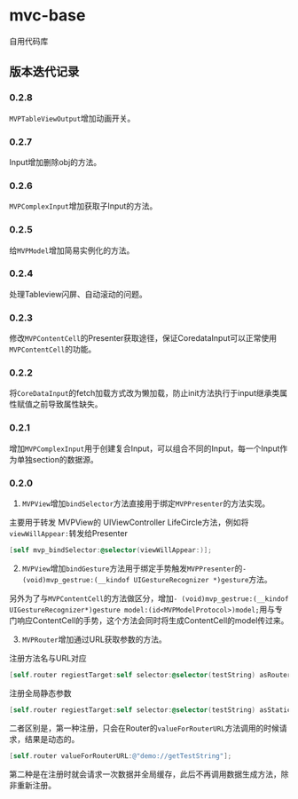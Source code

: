 # mvc-base
自用代码库

## 版本迭代记录

### 0.2.8
`MVPTableViewOutput`增加动画开关。

### 0.2.7
Input增加删除obj的方法。

### 0.2.6
`MVPComplexInput`增加获取子Input的方法。

### 0.2.5
给`MVPModel`增加简易实例化的方法。

### 0.2.4

处理Tableview闪屏、自动滚动的问题。

### 0.2.3

修改`MVPContentCell`的Presenter获取途径，保证CoredataInput可以正常使用`MVPContentCell`的功能。

### 0.2.2

将`CoreDataInput`的fetch加载方式改为懒加载，防止init方法执行于input继承类属性赋值之前导致属性缺失。

### 0.2.1

增加`MVPComplexInput`用于创建复合Input，可以组合不同的Input，每一个Input作为单独section的数据源。

### 0.2.0

1. `MVPView`增加`bindSelector`方法直接用于绑定`MVPPresenter`的方法实现。

主要用于转发 MVPView的 UIViewController LifeCircle方法，例如将`viewWillAppear:`转发给Presenter

```mm
[self mvp_bindSelector:@selector(viewWillAppear:)];
```

2. `MVPView`增加`bindGesture`方法用于绑定手势触发`MVPPresenter`的`- (void)mvp_gestrue:(__kindof UIGestureRecognizer *)gesture`方法。

另外为了与`MVPContentCell`的方法做区分，增加`- (void)mvp_gestrue:(__kindof UIGestureRecognizer*)gesture model:(id<MVPModelProtocol>)model;`用与专门响应ContentCell的手势，这个方法会同时将生成ContentCell的model传过来。

3. `MVPRouter`增加通过URL获取参数的方法。

注册方法名与URL对应
```mm
[self.router regiestTarget:self selector:@selector(testString) asRouter:@"demo://getTestString"];
```

注册全局静态参数
```mm
[self.router regiestTarget:self selector:@selector(testString) asStaticRouter:@"demo://getTestString2"];
```

二者区别是，第一种注册，只会在Router的`valueForRouterURL`方法调用的时候请求，结果是动态的。

```mm
[self.router valueForRouterURL:@"demo://getTestString"];
```

第二种是在注册时就会请求一次数据并全局缓存，此后不再调用数据生成方法，除非重新注册。